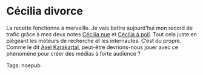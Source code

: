 # Cécilia divorce

La recette fonctionne à merveille. Je vais battre aujourd’hui mon record de trafic grâce à mes deux notes [Cécilia nue](/2007/09/27/cecilia-nue/) et [Cécilia à poil](/2007/10/18/cecilia-a-poil/). Tout cela juste en piégeant les moteurs de recherche et les internautes. C’est du propre. Comme le dit [Axel Karakartal](/2007/10/18/cecilia-a-poil/#comment-46949), peut-être devrions-nous jouer avec ce phénomène pour créer des médias à forte audience ?

Tags: noepub